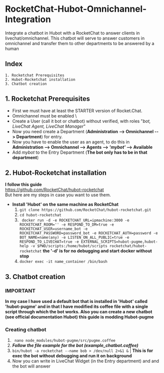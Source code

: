 
# RocketChat-Hubot-Omnichannel-Integration
Integrate a chatbot in Hubot with a RocketChat to answer clients in livechat/omnichannel.
This chatbot will serve to answer customers in omnichannel and transfer them to other departments to be answered by a human




## Index

    1. Rocketchat Prerequisites
    2. Hubot-Rocketchat installation
    3. Chatbot creation


## 1. Rocketchat Prerequisites


- First we must have at least the STARTER version of Rocket.Chat.
- Omnichannel must be enabled \
- Create a User (call it bot or chatbot) without verified, with roles "_bot, LiveChat Agent, LiveChat Manager_"
- Now you need create a Department (**Administration --> Omnichannel --> Department**) for entry. 
- Now you have to enable the user as an agent, to do this in **Administration --> Omnichannel --> Agents --> _'mybot'_ --> Available**
- Add _mybot_ to the Entry Department (**The bot only has to be in that department**)
    
## 2. Hubot-Rocketchat installation

**I follow this guide** \
https://github.com/RocketChat/hubot-rocketchat \
But here are my steps in case you want to use them.
- **Install 'Hubot' on the same machine as RocketChat**
    1. ```git clone https://github.com/RocketChat/hubot-rocketchat.git```
    2. ```cd hubot-rocketchat```
    3. ``` docker run -d -e ROCKETCHAT_URL=ipmachine:3000 -e ROCKETCHAT_ROOM='' -e RESPOND_TO_DM=true -e ROCKETCHAT_USER=username_bot -e ROCKETCHAT_PASSWORD=password_bot -e ROCKETCHAT_AUTH=password -e BOT_NAME=name(any) -e LISTEN_ON_ALL_PUBLIC=true -e RESPOND_TO_LIVECHAT=true -e EXTERNAL_SCRIPTS=hubot-pugme,hubot-help -v $PWD/scripts:/home/hubot/scripts rocketchat/hubot-rocketchat``` **the '-d' is for no debugging and start docker without stop**
    4. ```docker exec -it name_container /bin/bash```

## 3. Chatbot creation


### IMPORTANT
**In my case I have used a default bot that is installed in 'Hubot' called 'hubot-pugme' and in that I have modified its coffee file with a single script through which the bot works. Also you can create a new chatbot (see official documentation Hubot) this guide is modding Hubot-pugme**

### Creating chatbot
 1. ``` nano node_modules/hubot-pugme/src/pugme.coffee```
 2. ***Follow the file example for the bot (example_chatbot.coffee)***
 3. ```bin/hubot -a rocketchat --name bob > /dev/null 2>&1 &``` | **This is for exec the bot without debugging and run it on background**
 4. Now you can write in LiveChat Widget (in the Entry department) and and the bot will answer

 



